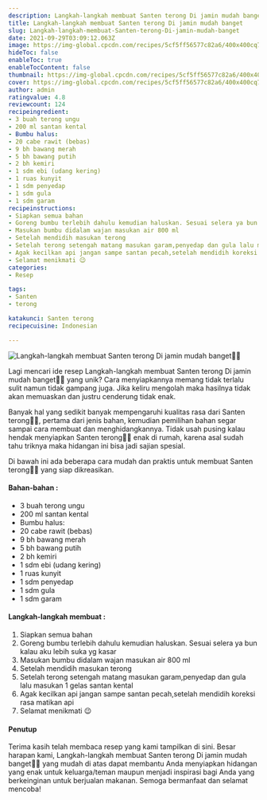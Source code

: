 ```yaml
---
description: Langkah-langkah membuat Santen terong Di jamin mudah banget"
title: Langkah-langkah membuat Santen terong Di jamin mudah banget
slug: Langkah-langkah-membuat-Santen-terong-Di-jamin-mudah-banget
date: 2021-09-29T03:09:12.063Z
image: https://img-global.cpcdn.com/recipes/5cf5ff56577c82a6/400x400cq70/photo.jpg
hideToc: false
enableToc: true
enableTocContent: false
thumbnail: https://img-global.cpcdn.com/recipes/5cf5ff56577c82a6/400x400cq70/photo.jpg
cover: https://img-global.cpcdn.com/recipes/5cf5ff56577c82a6/400x400cq70/photo.jpg
author: admin
ratingvalue: 4.8
reviewcount: 124
recipeingredient:
- 3 buah terong ungu
- 200 ml santan kental
- Bumbu halus:
- 20 cabe rawit (bebas)
- 9 bh bawang merah
- 5 bh bawang putih
- 2 bh kemiri
- 1 sdm ebi (udang kering)
- 1 ruas kunyit
- 1 sdm penyedap
- 1 sdm gula
- 1 sdm garam
recipeinstructions:
- Siapkan semua bahan
- Goreng bumbu terlebih dahulu kemudian haluskan. Sesuai selera ya bun kalau aku lebih suka yg kasar
- Masukan bumbu didalam wajan masukan air 800 ml
- Setelah mendidih masukan terong
- Setelah terong setengah matang masukan garam,penyedap dan gula lalu masukan 1 gelas santan kental
- Agak kecilkan api jangan sampe santan pecah,setelah mendidih koreksi rasa matikan api
- Selamat menikmati 😉
categories:
- Resep

tags:
- Santen
- terong

katakunci: Santen terong
recipecuisine: Indonesian

---
```


![Langkah-langkah membuat Santen terong Di jamin mudah banget👩‍🍳](https://img-global.cpcdn.com/recipes/5cf5ff56577c82a6/400x400cq70/photo.jpg)

Lagi mencari ide resep Langkah-langkah membuat Santen terong Di jamin mudah banget👩‍🍳 yang unik? Cara menyiapkannya memang tidak terlalu sulit namun tidak gampang juga. Jika keliru mengolah maka hasilnya tidak akan memuaskan dan justru cenderung tidak enak.

Banyak hal yang sedikit banyak mempengaruhi kualitas rasa dari Santen terong👩‍🍳, pertama dari jenis bahan, kemudian pemilihan bahan segar sampai cara membuat dan menghidangkannya. Tidak usah pusing kalau hendak menyiapkan Santen terong👩‍🍳 enak di rumah, karena asal sudah tahu triknya maka hidangan ini bisa jadi sajian spesial.

Di bawah ini ada beberapa cara mudah dan praktis untuk membuat Santen terong👩‍🍳 yang siap dikreasikan.

<!--inarticleads1-->

#### Bahan-bahan :

- 3 buah terong ungu
- 200 ml santan kental
- Bumbu halus:
- 20 cabe rawit (bebas)
- 9 bh bawang merah
- 5 bh bawang putih
- 2 bh kemiri
- 1 sdm ebi (udang kering)
- 1 ruas kunyit
- 1 sdm penyedap
- 1 sdm gula
- 1 sdm garam

<!--inarticleads2-->

#### Langkah-langkah membuat :

1. Siapkan semua bahan
1. Goreng bumbu terlebih dahulu kemudian haluskan. Sesuai selera ya bun kalau aku lebih suka yg kasar
1. Masukan bumbu didalam wajan masukan air 800 ml
1. Setelah mendidih masukan terong
1. Setelah terong setengah matang masukan garam,penyedap dan gula lalu masukan 1 gelas santan kental
1. Agak kecilkan api jangan sampe santan pecah,setelah mendidih koreksi rasa matikan api
1. Selamat menikmati 😉

#### Penutup

Terima kasih telah membaca resep yang kami tampilkan di sini. Besar harapan kami, Langkah-langkah membuat Santen terong Di jamin mudah banget👩‍🍳 yang mudah di atas dapat membantu Anda menyiapkan hidangan yang enak untuk keluarga/teman maupun menjadi inspirasi bagi Anda yang berkeinginan untuk berjualan makanan. Semoga bermanfaat dan selamat mencoba!